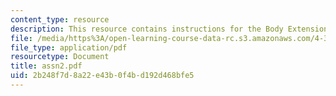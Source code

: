 ```yaml
---
content_type: resource
description: This resource contains instructions for the Body Extension assignment.
file: /media/https%3A/open-learning-course-data-rc.s3.amazonaws.com/4-301-introduction-to-the-visual-arts-spring-2007/2b248f7d8a22e43b0f4bd192d468bfe5_assn2.pdf
file_type: application/pdf
resourcetype: Document
title: assn2.pdf
uid: 2b248f7d-8a22-e43b-0f4b-d192d468bfe5
---
```

